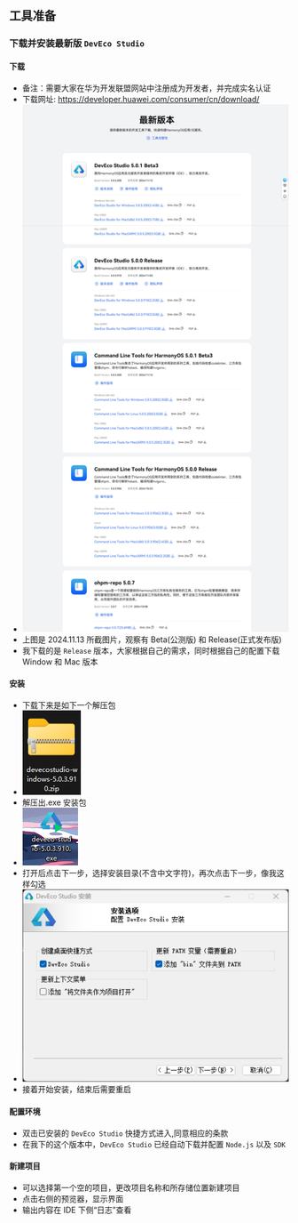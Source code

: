 ## 工具准备

### 下载并安装最新版 `DevEco Studio`  

#### 下载 
- 备注：需要大家在华为开发联盟网站中注册成为开发者，并完成实名认证
- 下载网址: https://developer.huawei.com/consumer/cn/download/
- ![img.png](img.png)
- 上图是 2024.11.13 所截图片，观察有 Beta(公测版) 和 Release(正式发布版)
- 我下载的是 `Release` 版本，大家根据自己的需求，同时根据自己的配置下载 Window 和 Mac 版本

#### 安装
- 下载下来是如下一个解压包
- ![img_1.png](img_1.png)
- 解压出.exe 安装包
- ![img_2.png](img_2.png)
- 打开后点击下一步，选择安装目录(不含中文字符)，再次点击下一步，像我这样勾选
- ![img_3.png](img_3.png)
- 接着开始安装，结束后需要重启

#### 配置环境
- 双击已安装的 `DevEco Studio` 快捷方式进入,同意相应的条款
- 在我下的这个版本中，`DevEco Studio` 已经自动下载并配置 `Node.js` 以及 `SDK`

#### 新建项目
- 可以选择第一个空的项目，更改项目名称和所存储位置新建项目
- 点击右侧的预览器，显示界面
- 输出内容在 IDE 下侧“日志”查看